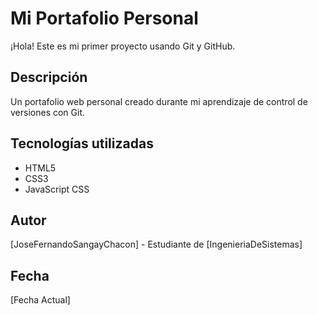 # Mi Portafolio Personal

¡Hola! Este es mi primer proyecto usando Git y GitHub.

## Descripción
Un portafolio web personal creado durante mi aprendizaje de control de versiones con Git.

## Tecnologías utilizadas
- HTML5
- CSS3
- JavaScript
CSS

## Autor
[JoseFernandoSangayChacon] - Estudiante de [IngenieriaDeSistemas]

## Fecha
[Fecha Actual]
